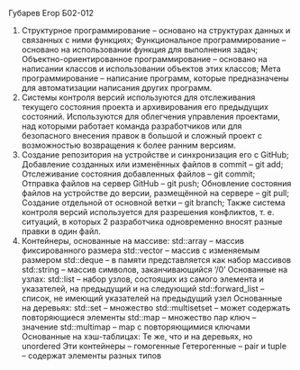 Губарев Егор
Б02-012
1)	Структурное программирование – основано на структурах данных и связанных с ними функциях;
Функциональное программирование – основано на использовании функция для выполнения задач;
Объектно-ориентированное программирование – основано на написании классов и использовании объектов этих классов;
Мета программирование – написание программ, которые предназначены для автоматизации написания других программ.
2)	Системы контроля версий используются для отслеживания текущего состояния проекта и архивирования его предыдущих состояний. Используются для облегчения управления проектами, над которыми работает команда разработчиков или для безопасного внесения правок в большой и сложный проект с возможностью возвращения к более ранним версиям.
3)	Создание репозитория на устройстве и синхронизация его с GitHub;
Добавление созданных или изменённых файлов в commit – git add;
Отслеживание состояния добавленных файлов – git commit;
Отправка файлов на сервер GitHub – git push;
Обновление состояния файлов на устройстве до версии, размещённой на сервере – git pull;
Создание отдельной от основной ветки – git branch;
Также система контроля версий используется для разрешения конфликтов, т. е. ситуаций, в которых 2 разработчика одновременно вносят разные правки в один файл.
4)	Контейнеры, основанные на массиве:
std::array – массив фиксированного размера
std::vector – массив с изменяемым размером
std::deque – в памяти представляется как набор массивов
std::string – массив символов, заканчивающийся ‘/0’
	Основанные на узлах:
std::list – набор узлов, состоящих из самого элемента и указателей, на предыдущий и на следующий
std::forward_list – список, не имеющий указателей на предыдущий узел
	Основанные на деревьях:
		std::set – множество
		std::multisetset – может содержать повторяющиеся элементы
		std::map – множество пар ключ – значение
		std::multimap – map с повторяющимися ключами
	Основанные на хэш-таблицах:
		Те же, что и на деревьях, но unordered
	Эти контейнеры – гомогенные
	Гетерогенные – pair и tuple – содержат элементы разных типов
